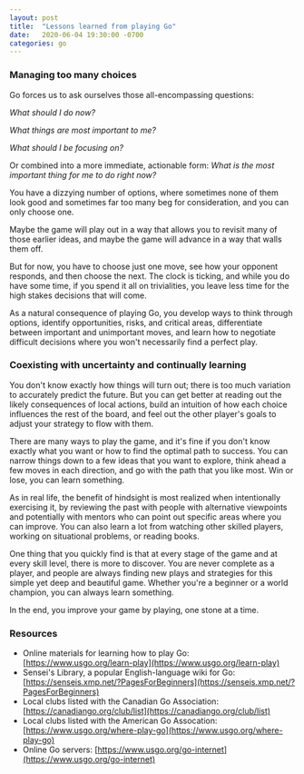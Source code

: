 ```yaml
---
layout: post
title:  "Lessons learned from playing Go"
date:   2020-06-04 19:30:00 -0700
categories: go
---
```


### Managing too many choices

Go forces us to ask ourselves those all-encompassing questions:

*What should I do now?*

*What things are most important to me?*

*What should I be focusing on?*

Or combined into a more immediate, actionable form: *What is the most important thing for me to do right now?*

<!--more-->

You have a dizzying number of options, where sometimes none of them look good and sometimes far too many beg for consideration, and you can only choose one.

Maybe the game will play out in a way that allows you to revisit many of those earlier ideas, and maybe the game will advance in a way that walls them off.

But for now, you have to choose just one move, see how your opponent responds, and then choose the next.  The clock is ticking, and while you do have some time, if you spend it all on trivialities, you leave less time for the high stakes decisions that will come.

As a natural consequence of playing Go, you develop ways to think through options, identify opportunities, risks, and critical areas, differentiate between important and unimportant moves, and learn how to negotiate difficult decisions where you won't necessarily find a perfect play.

### Coexisting with uncertainty and continually learning

You don't know exactly how things will turn out; there is too much variation to accurately predict the future.  But you can get better at reading out the likely consequences of local actions, build an intuition of how each choice influences the rest of the board, and feel out the other player's goals to adjust your strategy to flow with them.

There are many ways to play the game, and it's fine if you don't know exactly what you want or how to find the optimal path to success.  You can narrow things down to a few ideas that you want to explore, think ahead a few moves in each direction, and go with the path that you like most.  Win or lose, you can learn something.

As in real life, the benefit of hindsight is most realized when intentionally exercising it, by reviewing the past with people with alternative viewpoints and potentially with mentors who can point out specific areas where you can improve.  You can also learn a lot from watching other skilled players, working on situational problems, or reading books.

One thing that you quickly find is that at every stage of the game and at every skill level, there is more to discover.  You are never complete as a player, and people are always finding new plays and strategies for this simple yet deep and beautiful game.  Whether you're a beginner or a world champion, you can always learn something.

In the end, you improve your game by playing, one stone at a time.

### Resources

* Online materials for learning how to play Go: [https://www.usgo.org/learn-play](https://www.usgo.org/learn-play)
* Sensei's Library, a popular English-language wiki for Go: [https://senseis.xmp.net/?PagesForBeginners](https://senseis.xmp.net/?PagesForBeginners)
* Local clubs listed with the Canadian Go Association: [https://canadiango.org/club/list](https://canadiango.org/club/list)
* Local clubs listed with the American Go Assocation: [https://www.usgo.org/where-play-go](https://www.usgo.org/where-play-go)
* Online Go servers: [https://www.usgo.org/go-internet](https://www.usgo.org/go-internet)
